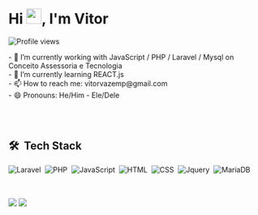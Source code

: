 <h1 align="left">Hi <img src="https://raw.githubusercontent.com/kaueMarques/kaueMarques/master/hi.gif" height="30px">, I'm Vitor</h1>
<p align="left"> <img src="https://komarev.com/ghpvc/?username=Vitoryu&color=green" alt="Profile views" /> </p>
- 🔭 I’m currently working with JavaScript / PHP / Laravel / Mysql on Conceito Assessoria e Tecnologia<br>
- 🌱 I’m currently learning REACT.js<br>
- 📫 How to reach me: vitorvazemp@gmail.com<br>
- 😄 Pronouns: He/Him - Ele/Dele<br>

<br><br>

## 🛠 &nbsp;Tech Stack

![Laravel](https://img.shields.io/badge/-Laravel-FF2D20?style=for-the-badge&logo=laravel&logoColor=white)&nbsp;
![PHP](https://img.shields.io/badge/PHP-777BB4?style=for-the-badge&logo=php&logoColor=white)&nbsp;
![JavaScript](https://img.shields.io/badge/JavaScript-F7DF1E?style=for-the-badge&logo=javascript&logoColor=black)&nbsp;
![HTML](https://img.shields.io/badge/HTML5-E34F26?style=for-the-badge&logo=html5&logoColor=white)&nbsp;
![CSS](https://img.shields.io/badge/CSS-239120?&style=for-the-badge&logo=css3&logoColor=white)&nbsp;
![Jquery](https://img.shields.io/badge/jQuery-0769AD?style=for-the-badge&logo=jquery&logoColor=white)&nbsp;
![MariaDB](https://img.shields.io/badge/MariaDB-003545?style=for-the-badge&logo=mariadb&logoColor=white)&nbsp;


<br><br>
  <a href="https://www.linkedin.com/in/vitor-ferreira-vaz-2b0319265/" target="_blank"><img src="https://img.shields.io/badge/-LinkedIn-%230077B5?style=for-the-badge&logo=linkedin&logoColor=white" target="_blank"></a> 
    <a href = "mailto:vitorvazemp@gmail.com"><img src="https://img.shields.io/badge/-Gmail-%23333?style=for-the-badge&logo=gmail&logoColor=white" target="_blank"></a>

